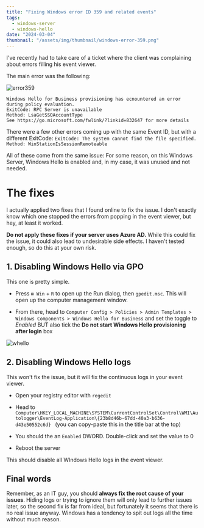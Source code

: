 ```yaml
---
title: "Fixing Windows error ID 359 and related events"
tags:
  - windows-server
  - windows-hello
date: "2024-03-04"
thumbnail: "/assets/img/thumbnail/windows-error-359.png"
---
```


I've recently had to take care of a ticket where the client was complaining about errors filling his event viewer.

The main error was the following:

![error359](https://i.imgur.com/t1uto4C.png)

```
Windows Hello for Business provisioning has ecnountered an error during policy evaluation.
ExitCode: RPC Server is unavailable
Method: LsaGetSSOAccountType
See https://go.microsoft.com/fwlink/?linkid=832647 for more details
```

There were a few other errors coming up with the same Event ID, but with a different ExitCode:
`ExitCode: The system cannot find the file specified.
Method: WinStationIsSessionRemoteable`

All of these come from the same issue: For some reason, on this Windows Server, Windows Hello is enabled and, in my case, it was unused and not needed.

# The fixes

I actually applied two fixes that I found online to fix the issue. I don't exactly know which one stopped the errors from popping in the event viewer, but hey, at least it worked.

**Do not apply these fixes if your server uses Azure AD.** While this could fix the issue, it could also lead to undesirable side effects. I haven't tested enough, so do this at your own risk.

## 1. Disabling Windows Hello via GPO

This one is pretty simple.

- Press `⊞ Win` + `R` to open up the Run dialog, then `gpedit.msc`. This will open up the computer management window.

- From there, head to `Computer Config > Policies > Admin Templates > Windows Components > Windows Hello for Business` and set the toggle to _Enabled_ BUT also tick the **Do not start Windows Hello provisioning after login** box

![whello](https://i.imgur.com/lXt9ktc.png)

## 2. Disabling Windows Hello logs

This won't fix the issue, but it will fix the continuous logs in your event viewer.

- Open your registry editor with `regedit`

- Head to `Computer\HKEY_LOCAL_MACHINE\SYSTEM\CurrentControlSet\Control\WMI\Autologger\EventLog-Application\{23b8d46b-67dd-40a3-b636-d43e50552c6d}
` (you can copy-paste this in the title bar at the top)

- You should the an `Enabled` DWORD. Double-click and set the value to 0

- Reboot the server

This should disable all WIndows Hello logs in the event viewer.

## Final words

Remember, as an IT guy, you should **always fix the root cause of your issues**. Hiding logs or trying to ignore them will only lead to further issues later, so the second fix is far from ideal, but fortunately it seems that there is no real issue anyway. Windows has a tendency to spit out logs all the time without much reason.
